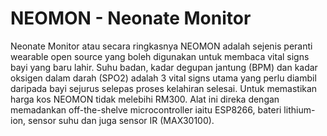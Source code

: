 # NEOMON - Neonate Monitor
Neonate Monitor atau secara ringkasnya NEOMON adalah sejenis peranti wearable open source yang boleh digunakan untuk membaca vital signs bayi yang baru lahir.   Suhu badan, kadar degupan jantung (BPM) dan kadar oksigen dalam darah (SPO2) adalah 3 vital signs utama yang perlu diambil daripada bayi sejurus selepas proses kelahiran selesai.  Untuk memastikan harga kos NEOMON tidak melebihi RM300. Alat ini direka dengan memadankan off-the-shelve microcontroller iaitu ESP8266, bateri lithium-ion, sensor suhu dan juga sensor IR (MAX30100).

